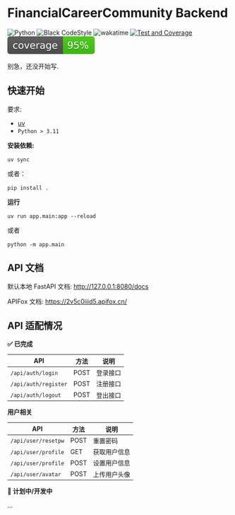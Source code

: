 # FinancialCareerCommunity Backend

![Python](https://img.shields.io/badge/Python-3.12-blue)
![Black CodeStyle](https://img.shields.io/badge/Code%20Style-Black-121110.svg)
![wakatime](https://wakatime.com/badge/user/637d5886-8b47-4b82-9264-3b3b9d6add67/project/d6391b48-7f4e-46ad-94f1-34221f72a2ed.svg)
[![Test and Coverage](https://github.com/Moemu/FinancialCareerCommunity/actions/workflows/pytest.yaml/badge.svg)](https://github.com/Moemu/FinancialCareerCommunity/actions/workflows/pytest.yaml)
![coverage](./src/coverage.svg)

别急，还没开始写.

## 快速开始

要求:

- [uv](https://docs.astral.sh/uv/)
- `Python > 3.11`

**安装依赖:**

```shell
uv sync
```

或者：

```shell
pip install .
```

**运行**

```shell
uv run app.main:app --reload
```

或者

```shell
python -m app.main
```

## API 文档

默认本地 FastAPI 文档: <http://127.0.0.1:8080/docs>

APIFox 文档: <https://2v5c0iiid5.apifox.cn/>

## API 适配情况

**✅ 已完成**

| API                  | 方法 | 说明     |
| -------------------- | ---- | -------- |
| `/api/auth/login`    | POST | 登录接口 |
| `/api/auth/register` | POST | 注册接口 |
| `/api/auth/logout`   | POST | 登出接口 |

**用户相关**

| API                       | 方法 | 说明             |
| ------------------------- | ---- | ---------------- |
| `/api/user/resetpw`       | POST | 重置密码         |
| `/api/user/profile`       | GET  | 获取用户信息     |
| `/api/user/profile`    | POST | 设置用户信息     |
| `/api/user/avatar` | POST | 上传用户头像     |

**🚧 计划中/开发中**

...